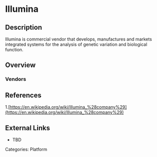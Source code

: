 # Illumina #
## Description ##
Illumina is commercial vendor that develops, manufactures and markets integrated systems for the analysis of genetic variation and biological function.
## Overview ##
### Vendors ###
## References ##
1.[https://en.wikipedia.org/wiki/Illumina_%28company%29](https://en.wikipedia.org/wiki/Illumina_%28company%29) 

## External Links ##
* TBD

Categories: Platform
